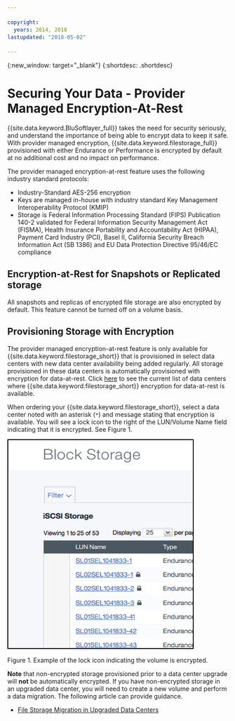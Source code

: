 ```yaml
---

copyright:
  years: 2014, 2018
lastupdated: "2018-05-02"

---
```

{:new_window: target="_blank"}
{:shortdesc: .shortdesc}

# Securing Your Data - Provider Managed Encryption-At-Rest 

{{site.data.keyword.BluSoftlayer_full}} takes the need for security seriously, and understand the importance of being able to encrypt data to keep it safe. With provider managed encryption, {{site.data.keyword.filestorage_full}} provisioned with either Endurance or Performance is encrypted by default at no additional cost and no impact on performance.

The provider managed encryption-at-rest feature uses the following industry standard protocols:

* Industry-Standard AES-256 encryption
* Keys are managed in-house with industry standard Key Management Interoperability Protocol (KMIP)
* Storage is Federal Information Processing Standard (FIPS) Publication 140-2 validated for Federal Information Security Management Act (FISMA), Health Insurance Portability and Accountability Act (HIPAA), Payment Card Industry (PCI), Basel II, California Security Breach Information Act (SB 1386) and EU Data Protection Directive 95/46/EC compliance

## Encryption-at-Rest for Snapshots or Replicated storage  

All snapshots and replicas of encrypted file storage are also encrypted by default. This feature cannot be turned off on a volume basis.

## Provisioning Storage with Encryption

The provider managed encryption-at-rest feature is only available for {{site.data.keyword.filestorage_short}} that is provisioned in select data centers with new data center availability being added regularly. All storage provisioned in these data centers is automatically provisioned with encryption for data-at-rest. Click [here](new-ibm-block-and-file-storage-location-and-features.html) to see the current list of data centers where {{site.data.keyword.filestorage_short}} encryption for data-at-rest is available.


When ordering your {{site.data.keyword.filestorage_short}}, select a data center noted with an asterisk (`*`) and message stating that encryption is available. You will see a lock icon to the right of the LUN/Volume Name field indicating that it is encrypted. See Figure 1.

![The lock icon indicates that the LUN is encrypted](/images/encryptedstorage.png)
<caption>Figure 1. Example of the lock icon indicating the volume is encrypted.</caption>



**Note** that non-encrypted storage provisioned prior to a data center upgrade will **not** be automatically encrypted. If you have non-encrypted storage in an upgraded data center, you will need to create a new volume and perform a data migration. The following article can provide guidance.

* [File Storage Migration in Upgraded Data Centers](migrate-file-storage-encrypted-file-storage.html)
